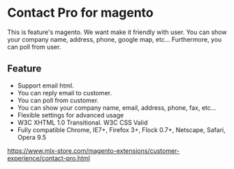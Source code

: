 # Contact Pro for magento

This is feature's magento. We want make it friendly with user. You can show your company name, address, phone, google map, etc... Furthermore, you can poll from user.

## Feature
- Support email html.
- You can reply email to customer.
- You can poll from customer.
- You can show your company name, email, address, phone, fax, etc...
- Flexible settings for advanced usage
- W3C XHTML 1.0 Transitional. W3C CSS Valid
- Fully compatible Chrome, IE7+, Firefox 3+, Flock 0.7+, Netscape, Safari, Opera 9.5

https://www.mlx-store.com/magento-extensions/customer-experience/contact-pro.html
